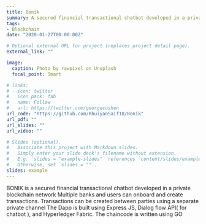 ```yaml
---
title: Bonik
summary: A secured financial transactional chatbot developed in a private blockchain network
tags:
- Blockchain
date: "2020-01-27T00:00:00Z"

# Optional external URL for project (replaces project detail page).
external_link: ""

image:
  caption: Photo by rawpixel on Unsplash
  focal_point: Smart

# links:
# - icon: twitter
#   icon_pack: fab
#   name: Follow
#   url: https://twitter.com/georgecushen
url_code: "https://github.com/BhuiyanSaif18/Bonik"
url_pdf: ""
url_slides: ""
url_video: ""

# Slides (optional).
#   Associate this project with Markdown slides.
#   Simply enter your slide deck's filename without extension.
#   E.g. `slides = "example-slides"` references `content/slides/example-slides.md`.
#   Otherwise, set `slides = ""`.
slides: example
---
```


BONIK is a secured financial transactional chatbot developed in a private blockchain network
Multiple banks and users can onboard and create transactions.
Transactions can be created between parties using a separate private channel
The Dapp is built using Express JS, Dialog flow API( for chatbot ), and Hyperledger Fabric. The chaincode is written using GO